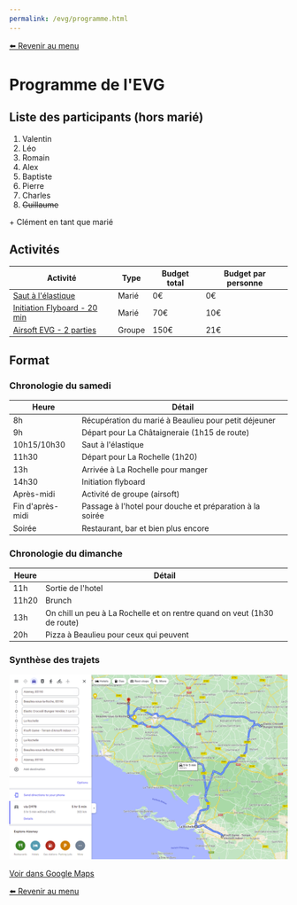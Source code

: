 ```yaml
---
permalink: /evg/programme.html
---
```


[⬅️ Revenir au menu](/evg.html)

# Programme de l'EVG

## Liste des participants (hors marié)

1. Valentin
2. Léo
3. Romain
4. Alex
5. Baptiste
6. Pierre
7. Charles
8. ~~Guillaume~~

\+ Clément en tant que marié

## Activités

Activité | Type | Budget total | Budget par personne
-------- | ---- | ------------ | -------------------
[Saut à l'élastique](https://elasticrocodilbungee.com/reserver/saut-elastique-vendee-viaduc-coquilleau/) | Marié | 0€ | 0€
[Initiation Flyboard - 20 min](http://jet-sensation.fr/flyboard/) | Marié | 70€ | 10€
[Airsoft EVG - 2 parties](https://rsoftgame.com/tarifs/#la-sulfateuse) | Groupe | 150€ | 21€

## Format

### Chronologie du samedi

Heure | Détail
----- | ------
8h | Récupération du marié à Beaulieu pour petit déjeuner
9h | Départ pour La Châtaigneraie (1h15 de route)
10h15/10h30 | Saut à l'élastique
11h30 | Départ pour La Rochelle (1h20)
13h | Arrivée à La Rochelle pour manger
14h30 | Initiation flyboard
Après-midi | Activité de groupe (airsoft)
Fin d'après-midi | Passage à l'hotel pour douche et préparation à la soirée
Soirée | Restaurant, bar et bien plus encore

### Chronologie du dimanche

Heure | Détail
----- | ------
11h | Sortie de l'hotel
11h20 | Brunch 
13h | On chill un peu à La Rochelle et on rentre quand on veut (1h30 de route)
20h | Pizza à Beaulieu pour ceux qui peuvent

### Synthèse des trajets

![synthèse des trajets](/evg/map.png)

[Voir dans Google Maps](https://www.google.fr/maps/dir/Aizenay/Beaulieu-sous-la-Roche/Elastic+Crocodil+Bungee+Vend%C3%A9e,+La+Golli%C3%A8re,+Breuil-Barret/La+Rochelle/R'soft+Game+-+Terrain+d'Airsoft+indoor+%2F+Paintball+%2FL'activit%C3%A9+de+loisir+%C3%A0+La+Rochelle+-+Aigrefeuille+d'Aunis,+zi+des+grands+champs,+Aigrefeuille-d'Aunis/La+Rochelle/Beaulieu-sous-la-Roche/Aizenay/@46.249158,-0.6959682,10z/data=!4m50!4m49!1m5!1m1!1s0x480435e28ad9a355:0x6b6eec16d6b33119!2m2!1d-1.608569!2d46.739235!1m5!1m1!1s0x480437e038af086f:0x26bd1fbd5ed85c99!2m2!1d-1.610318!2d46.677521!1m5!1m1!1s0x4806e37120b22e2d:0x70753b77d7ca10ff!2m2!1d-0.7045928!2d46.6354227!1m5!1m1!1s0x48015383c9253d75:0x405d39260ee9640!2m2!1d-1.151139!2d46.160329!1m5!1m1!1s0x4801499996680af7:0x3f5ebfca716a2147!2m2!1d-0.9733045!2d46.1133928!1m5!1m1!1s0x48015383c9253d75:0x405d39260ee9640!2m2!1d-1.151139!2d46.160329!1m5!1m1!1s0x480437e038af086f:0x26bd1fbd5ed85c99!2m2!1d-1.610318!2d46.677521!1m5!1m1!1s0x480435e28ad9a355:0x6b6eec16d6b33119!2m2!1d-1.608569!2d46.739235!3e0)

[⬅️ Revenir au menu](/evg.html)
